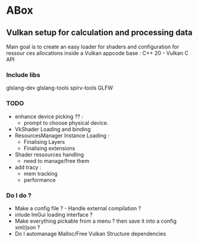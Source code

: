 # ABox

## Vulkan setup for calculation and processing data
  
Main goal is to create an easy loader for shaders and configuration for ressour
ces allocations inside a Vulkan appcode base : C++ 20 - Vulkan C API

### Include libs

glslang-dev glslang-tools spirv-tools GLFW

### TODO

- enhance device picking ?? :
  - prompt to choose physical device.
- VkShader Loading and binding
- ResourcesManager Instance Loading :
  - Finalising Layers
  - Finalising extensions
- Shader ressources handling 
  - need to manage/free them
- add tracy :
  - mem tracking 
  - performance

### Do I do ?

- Make a config file ? - Handle external compilation ?
- inlude ImGui loading interface ?
- Make everything pickable from a menu ? then save it into a config xml/json ?
- Do I automanage Malloc/Free Vulkan Structure dependencies  

